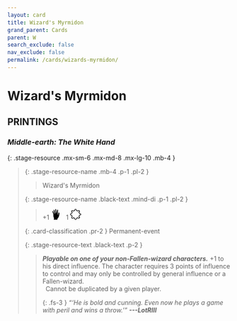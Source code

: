```yaml
---
layout: card
title: Wizard's Myrmidon
grand_parent: Cards
parent: W
search_exclude: false
nav_exclude: false
permalink: /cards/wizards-myrmidon/
---
```


# Wizard's Myrmidon


## PRINTINGS


### _Middle-earth: The White Hand_

{: .stage-resource .mx-sm-6 .mx-md-8 .mx-lg-10 .mb-4 }
> {: .stage-resource-name .mb-4 .p-1 .pl-2 }
> > <div class="card-mp"></div>
> > <div class="card-name">Wizard's Myrmidon</div>
>
> {: .stage-resource-name .black-text .mind-di .p-1 .pl-2 }
> > +1 ![](/assets/images/di.svg)&emsp;1 ![](/assets/images/stage-point.svg)
>
> {: .card-classification .pr-2 }
> Permanent-event
>
> {: .stage-resource-text .black-text .p-2 }
> > ***Playable on one of your non-Fallen-wizard characters.*** +1 to his direct influence. The character requires 3 points of influence to control and may only be controlled by general influence or a Fallen-wizard.  <br>&ensp;Cannot be duplicated by a given player. 
> > 
> > {: .fs-3 } 
> > _“‘He is bold and cunning. Even now he plays a game with peril and wins a throw.’”_ ***---&#65279;LotRIII***
> 
